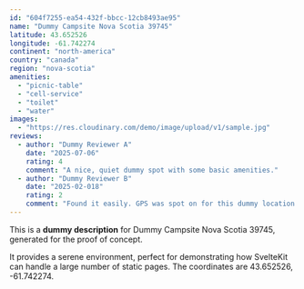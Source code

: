 ```yaml
---
id: "604f7255-ea54-432f-bbcc-12cb8493ae95"
name: "Dummy Campsite Nova Scotia 39745"
latitude: 43.652526
longitude: -61.742274
continent: "north-america"
country: "canada"
region: "nova-scotia"
amenities:
  - "picnic-table"
  - "cell-service"
  - "toilet"
  - "water"
images:
  - "https://res.cloudinary.com/demo/image/upload/v1/sample.jpg"
reviews:
  - author: "Dummy Reviewer A"
    date: "2025-07-06"
    rating: 4
    comment: "A nice, quiet dummy spot with some basic amenities."
  - author: "Dummy Reviewer B"
    date: "2025-02-018"
    rating: 2
    comment: "Found it easily. GPS was spot on for this dummy location."
---
```


This is a **dummy description** for Dummy Campsite Nova Scotia 39745, generated for the proof of concept.

It provides a serene environment, perfect for demonstrating how SvelteKit can handle a large number of static pages. The coordinates are 43.652526, -61.742274.
